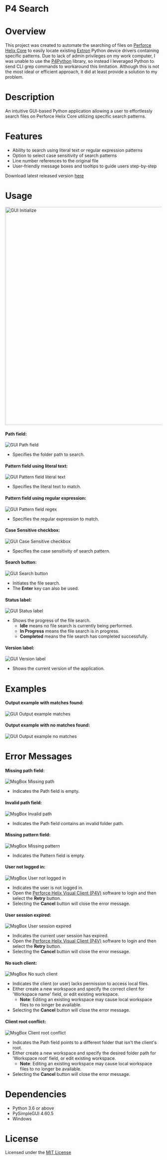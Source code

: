# P4 Search

# Overview
This project was created to automate the searching of files on [Perforce Helix Core](https://www.perforce.com/products/helix-core/) to easily locate existing [Extron](https://www.extron.com/) Python device drivers containing specific patterns. Due to lack of admin privileges on my work computer, I was unable to use the [P4Python](https://www.perforce.com/manuals/p4python/Content/P4Python/python.programming.html) library, so instead I leveraged Python to send CLI grep commands to workaround this limitation. Although this is not the most ideal or efficient approach, it did at least provide a solution to my problem.

# Description
An intuitive GUI-based Python application allowing a user to effortlessly search files on Perforce Helix Core utilizing specific search patterns.

# Features
- Ability to search using literal text or regular expression patterns
- Option to select case sensitivity of search patterns
- Line number references to the original file
- User-friendly message boxes and tooltips to guide users step-by-step

Download latest released version [here](https://github.com/spmohara/P4-Search/releases/tag/v1.0.0)

# Usage
<img src="images/GUI%20Initialize.png" width="700" alt="GUI Initialize">

#### Path field:
![GUI Path field](images/GUI%20Path%20field.png)
- Specifies the folder path to search.

#### Pattern field using literal text:
![GUI Pattern field literal text](images/GUI%20Pattern%20field%20text.png)
- Specifies the literal text to match.

#### Pattern field using regular expression:
![GUI Pattern field regex](images/GUI%20Pattern%20field%20regex.png)
- Specifies the regular expression to match.

#### Case Sensitive checkbox:
![GUI Case Sensitive checkbox](images/GUI%20Case%20Sensitive%20checkbox.png)
- Specifies the case sensitivity of search pattern.

#### Search button:
![GUI Search button](images/GUI%20Search%20button.png)
- Initiates the file search.
- The **Enter** key can also be used.

#### Status label:
![GUI Status label](images/GUI%20Status%20label.png)
- Shows the progress of the file search.
    - **Idle** means no file search is currently being performed.
    - **In Progress** means the file search is in progress.
    - **Completed** means the file search has completed successfully.

#### Version label:
![GUI Version label](images/GUI%20Version%20label.png)
- Shows the current version of the application.

# Examples
#### Output example with matches found:
![GUI Output example matches](images/GUI%20Output%20example%20matches.png)

#### Output example with no matches found:
![GUI Output example no matches](images/GUI%20Output%20example%20no%20matches.png)

# Error Messages
#### Missing path field:
![MsgBox Missing path](images/MsgBox%20Missing%20path.png)
- Indicates the Path field is empty.

#### Invalid path field:
![MsgBox Invalid path](images/MsgBox%20Invalid%20path.png)
- Indicates the Path field contains an invalid folder path.

#### Missing pattern field:
![MsgBox Missing pattern](images/MsgBox%20Missing%20pattern.png)
- Indicates the Pattern field is empty.

#### User not logged in:
![MsgBox User not logged in](images/MsgBox%20User%20not%20logged%20in.png)
- Indicates the user is not logged in.
- Open the [Perforce Helix Visual Client (P4V)](https://www.perforce.com/downloads/helix-visual-client-p4v) software to login and then select the **Retry** button.
- Selecting the **Cancel** button will close the error message.

#### User session expired:
![MsgBox User session expired](images/MsgBox%20User%20session%20expired.png)
- Indicates the current user session has expired.
- Open the [Perforce Helix Visual Client (P4V)](https://www.perforce.com/downloads/helix-visual-client-p4v) software to login and then select the **Retry** button.
- Selecting the **Cancel** button will close the error message.

#### No such client:
![MsgBox No such client](images/MsgBox%20No%20such%20client.png)
- Indicates the client (or user) lacks permission to access local files.
- Either create a new workspace and specify the correct client for 'Workspace name' field, or edit existing workspace.
    - **Note**: Editing an existing workspace may cause local workspace files to no longer be available.
- Selecting the **Cancel** button will close the error message.

#### Client root conflict:
![MsgBox Client root conflict](images/MsgBox%20Client%20root%20conflict.png)
- Indicates the Path field points to a different folder that isn't the client's root.
- Either create a new workspace and specify the desired folder path for 'Workspace root' field, or edit existing workspace.
    - **Note**: Editing an existing workspace may cause local workspace files to no longer be available.
- Selecting the **Cancel** button will close the error message.

# Dependencies
- Python 3.6 or above
- PySimpleGUI 4.60.5
- Windows

# License
Licensed under the [MIT License](LICENSE)